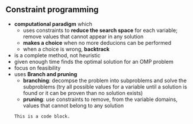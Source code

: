 ## Constraint programming
   - **computational paradigm** which
     - uses constraints to **reduce the search space** for each variable; remove values that cannot appear in any solution
     - **makes a choice** when no more deducions can be performed
     - when a choice is wrong, **backtrack**
   - is a complete method, not heuristic
   - given enough time finds the optimal solution for an OMP problem
   - focus on feasibility
   - uses **Branch and pruning**
     - **branching**: decompse the problem into subproblems and solve the subproblems (try all possible values for a variable until a solution is found or it can be proven than no solution exists)
     - **pruning**: use constraints to remove, from the variable domains, values that cannot belong to any solution
     <pre><code>This is a code block.
     </code></pre>
